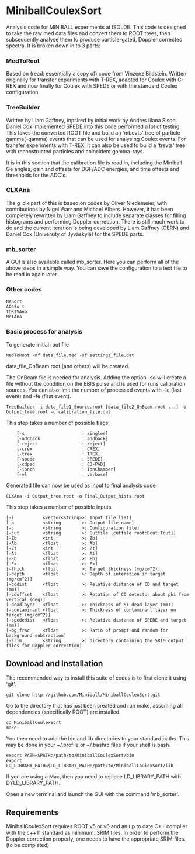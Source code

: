 # MiniballCoulexSort
Analysis code for MINIBALL experiments at ISOLDE. This code is designed to take the raw med data files and convert them to ROOT trees, then subsequently analyse them to produce particle-gated, Doppler corrected spectra. It is broken down in to 3 parts:

### MedToRoot
Based on (read: essentially a copy of) code from Vinzenz Bildstein.
Written originally for transfer experiments with T-REX, adapted for Coulex with C-REX and now finally for Coulex with SPEDE or with the standard Coulex configuration.

### TreeBuilder
Written by Liam Gaffney, inpsired by initial work by Andres Illana Sison. Daniel Cox implemented SPEDE into this code performed a lot of testing. This takes the converted ROOT file and build an 'mbevts' tree of particle-gamma(-gamma) events that can be used for analysing Coulex events. For transfer experiments with T-REX, it can also be used to build a 'trevts' tree with reconstructed particles and coincident gamma-rays. 

It is in this section that the calibration file is read in, including the Miniball Ge angles, gain and offsets for DGF/ADC energies, and time offsets and thresholds for the ADC's.

### CLXAna
The g_clx part of this is based on codes by Oliver Niedemeier, with contributions by Nigel Warr and Michael Albers. However, it has been completely rewritten by Liam Gaffney to include separate classes for filling histograms and performing Doppler correction. There is still much work to do and the current iteration is being developed by Liam Gaffney (CERN) and Daniel Cox (University of Jyväskylä) for the SPEDE parts.

### mb_sorter

A GUI is also available called mb_sorter. Here you can perform all of the above steps in a simple way. You can save the configuration to a text file to be read in again later.

### Other codes

```
NeSort
AQ4Sort
TDRIVAna
MntAna
```

### Basic process for analysis

To generate initial root file
```
MedToRoot -mf data_file.med -sf settings_file.dat
```
data_file_OnBeam.root (and others) will be created.

The OnBeam file is needed for analysis. Adding the option -so will create a file without the condition on the EBIS pulse and is used for runs calibration sources. You can also limit the number of processed events with -le (last event) and -fe (first event).

```
TreeBuilder -i data_file1_Source.root [data_file2_OnBeam.root ...] -o Output_tree.root -c calibration_file.dat
```
This step takes a number of possible flags:
```
	[-s                      : singles]
	[-addback                : addback]
	[-reject                 : reject]
	[-crex                   : CREX]
	[-trex                   : TREX]
	[-spede                  : SPEDE]
	[-cdpad                  : CD-PAD]
	[-ionch                  : IonChamber]
	[-vl                     : verbose]
```
Generated file can now be used as input to final analysis code

```
CLXAna -i Output_tree.root -o Final_Output_hists.root
```
This step takes a number of possible inputs:
```
[-i           <vector<string>>: Input file list]
[-o           <string        >: Output file name]
[-c           <string        >: Configuration file]
[-cut         <string        >: Cutfile [cutfile.root:Bcut:Tcut]]
[-Zb          <int           >: Zb]
[-Ab          <float         >: Ab]
[-Zt          <int           >: Zt]
[-At          <float         >: At]
[-Eb          <float         >: Eb]
[-Ex          <float         >: Ex]
[-thick       <float         >: Target thickness (mg/cm^2)]
[-depth       <float         >: Depth of interation in target (mg/cm^2)]
[-cddist      <float         >: Relative distance of CD and target (mm)]
[-cdoffset    <float         >: Rotation of CD detector about phi from vertical (deg)]
[-deadlayer   <float         >: Thickness of Si dead layer (mm)]
[-contaminant <float         >: Thickness of contaminant layer on target (mg/cm^2)]
[-spededist   <float         >: Relative distance of SPEDE and target (mm)]
[-bg_frac     <float         >: Ratio of prompt and random for background subtraction]
[-srim        <string        >: Directory containing the SRIM output files for Doppler correction]
```

## Download and Installation

The recommended way to install this suite of codes is to first clone it using 'git'.
```
git clone http://github.com/Miniball/MiniballCoulexSort.git
```
Go to the directory that has just been created and run make,
assuming all dependencies (specifically ROOT) are installed.
```
cd MiniballCoulexSort
make
```
You then need to add the bin and lib directories to your standard paths.
This may be done in your ~/.profile or ~/.bashrc files if your shell is bash.
```
export PATH=$PATH:/path/to/MiniballCoulexSort/bin
export LD_LIBRARY_PATH=$LD_LIBRARY_PATH:/path/to/MiniballCoulexSort/lib
```
If you are using a Mac, then you need to replace LD_LIBRARY_PATH with DYLD_LIBRARY_PATH.

Open a new terminal and launch the GUI with the command 'mb_sorter'.


## Requirements

MiniballCoulexSort requires ROOT v5 or v6 and an up to date C++ compiler with the c++11 standard as minimum.
SRIM files. In order to perform the Doppler correction properly, one needs to have the appropriate SRIM files. (to be completed)

